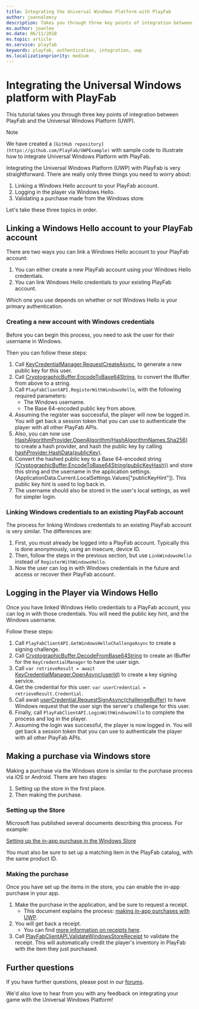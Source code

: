 ```yaml
---
title: Integrating the Universal Windows Platform with PlayFab
author: joannaleecy
description: Takes you through three key points of integration between PlayFab and the Universal Windows Platform (UWP).
ms.author: joanlee
ms.date: 06/11/2018
ms.topic: article
ms.service: playfab
keywords: playfab, authentication, integration, uwp
ms.localizationpriority: medium
---
```


# Integrating the Universal Windows platform with PlayFab

This tutorial takes you through three key points of integration between PlayFab and the Universal Windows Platform (UWP).

> [!NOTE]
> We have created a `[GitHub repository](https://github.com/PlayFab/UWPExample)` with sample code to illustrate how to integrate Universal Windows Platform with PlayFab.

Integrating the Universal Windows Platform (UWP) with PlayFab is very straightforward. There are really only three things you need to worry about:

1. Linking a Windows Hello account to your PlayFab account.
2. Logging in the player via Windows Hello.
3. Validating a purchase made from the Windows store.

Let's take these three topics in order.

## Linking a Windows Hello account to your PlayFab account

There are two ways you can link a Windows Hello account to your PlayFab account:

1. You can either create a new PlayFab account using your Windows Hello credentials.
2. You can link Windows Hello credentials to your existing PlayFab account.

Which one you use depends on whether or not Windows Hello is your primary authentication.

### Creating a new account with Windows credentials

Before you can begin this process, you need to ask the user for their username in Windows.

Then you can follow these steps:

1. Call [KeyCredentialManager.RequestCreateAsync](/uwp/api/windows.security.credentials.keycredentialmanager), to generate a new public key for this user.
2. Call [CryptographicBuffer.EncodeToBase64String](/uwp/api/Windows.Security.Cryptography.CryptographicBuffer#Windows_Security_Cryptography_CryptographicBuffer_EncodeToBase64String_Windows_Storage_Streams_IBuffer_), to convert the IBuffer from above to a string.
3. Call `PlayFabClientAPI.RegisterWithWindowsHello`<!-- [PlayFabClientAPI.RegisterWithWindowsHello](xref:titleid.playfabapi.com.client.authentication.registerwithwindowshello) -->, with the following required parameters:  
   - The Windows username.
   - The Base 64-encoded public key from above.
4. Assuming the register was successful, the player will now be logged in. You will get back a session token that you can use to authenticate the player with all other PlayFab APIs.
5. Also, you can now use [HashAlgorithmProvider.OpenAlgorithm(HashAlgorithmNames.Sha256)](/uwp/api/windows.security.cryptography.core.hashalgorithmprovider#Windows_Security_Cryptography_Core_HashAlgorithmProvider_OpenAlgorithm_System_String_) to create a hash provider, and hash the public key by calling [hashProvider.HashData(publicKey)](/uwp/api/windows.security.cryptography.core.hashalgorithmprovider#Windows_Security_Cryptography_Core_HashAlgorithmProvider_HashData_Windows_Storage_Streams_IBuffer_).
6. Convert the hashed public key to a Base 64-encoded string [(CryptographicBuffer.EncodeToBase64String(publicKeyHash))](/uwp/api/Windows.Security.Cryptography.CryptographicBuffer#Windows_Security_Cryptography_CryptographicBuffer_EncodeToBase64String_Windows_Storage_Streams_IBuffer_) and store this string and the username in the application settings. (ApplicationData.Current.LocalSettings.Values["publicKeyHint"]). This public key hint is used to log back in.
7. The username should also be stored in the user's local settings, as well for simpler login.

### Linking Windows credentials to an existing PlayFab account

The process for linking Windows credentials to an existing PlayFab account is very similar. The differences are:

1. First, you must already be logged into a PlayFab account. Typically this is done anonymously, using an insecure, device ID.
2. Then, follow the steps in the previous section, but use `LinkWindowsHello`<!-- [LinkWindowsHello](xref:titleid.playfabapi.com.client.accountmanagement.linkwindowshello) --> instead of `RegisterWithWindowsHello`.
3. Now the user can log in with Windows credentials in the future and access or recover their PlayFab account.

## Logging in the Player via Windows Hello

Once you have linked Windows Hello credentials to a PlayFab account, you can log in with those credentials. You will need the public key hint, and the Windows username.

Follow these steps:

1. Call `PlayFabClientAPI.GetWindowsHelloChallengeAsync`<!-- [PlayFabClientAPI.GetWindowsHelloChallengeAsync](xref:titleid.playfabapi.com.client.authentication.getwindowshellochallenge) --> to create a signing challenge.
2. Call [CryptographicBuffer.DecodeFromBase64String](/uwp/api/Windows.Security.Cryptography.CryptographicBuffer#Windows_Security_Cryptography_CryptographicBuffer_DecodeFromBase64String_System_String_) to create an IBuffer for the `KeyCredentialManager` to have the user sign.
3. Call `var retrieveResult = await` [KeyCredentialManager.OpenAsync(userId)](/uwp/api/windows.security.credentials.keycredentialmanager#Windows_Security_Credentials_KeyCredentialManager_OpenAsync_System_String_) to create a key signing service.
4. Get the credential for this user: `var userCredential = retrieveResult.Credential`.
5. Call await [userCredential.RequestSignAsync(challengeBuffer)](/uwp/api/Windows.Security.Credentials.KeyCredential#Windows_Security_Credentials_KeyCredential_RequestSignAsync_Windows_Storage_Streams_IBuffer_) to have Windows request that the user sign the server's challenge for this user.
6. Finally, call `PlayFabClientAPI.LoginWithWindowsHello`<!-- [PlayFabClientAPI.LoginWithWindowsHello](xref:titleid.playfabapi.com.client.authentication.loginwithwindowshello) --> to complete the process and log in the player.
7. Assuming the login was successful, the player is now logged in. You will get back a session token that you can use to authenticate the player with all other PlayFab APIs.

## Making a purchase via Windows store

Making a purchase via the Windows store is similar to the purchase process via iOS or Android. There are two stages:

1. Setting up the store in the first place.
1. Then making the purchase.

### Setting up the Store

Microsoft has published several documents describing this process. For example:

[Setting up the in-app purchase in the Windows Store](/windows/uwp/publish/add-on-submissions)

You must also be sure to set up a matching item in the PlayFab catalog, with the same product ID.

### Making the purchase

Once you have set up the items in the store, you can enable the in-app purchase in your app.

1. Make the purchase in the application, and be sure to request a receipt.
   - This document explains the process: [making in-app purchases with UWP](/uwp/api/windows.applicationmodel.store.currentapp#Windows_ApplicationModel_Store_CurrentApp_RequestProductPurchaseAsync_System_String_System_Boolean_).
2. You will get back a receipt.
   - You can find [more information on receipts here](/windows/uwp/monetize/use-receipts-to-verify-product-purchases).
3. Call [PlayFabClientAPI.ValidateWindowsStoreReceipt](xref:titleid.playfabapi.com.client.platformspecificmethods.validatewindowsstorereceipt) to validate the receipt. This will automatically credit the player's inventory in PlayFab with the item they just purchased.

## Further questions

If you have further questions, please post in our [forums](https://community.playfab.com/index.html).

We'd also love to hear from you with any feedback on integrating your game with the Universal Windows Platform!
